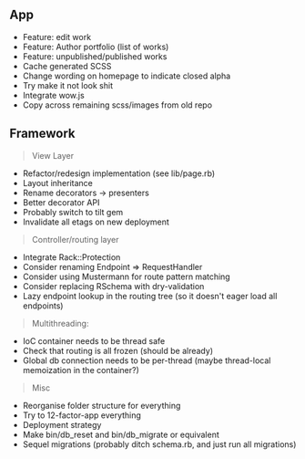 App
---

 - Feature: edit work
 - Feature: Author portfolio (list of works)
 - Feature: unpublished/published works
 - Cache generated SCSS
 - Change wording on homepage to indicate closed alpha
 - Try make it not look shit
 - Integrate wow.js
 - Copy across remaining scss/images from old repo

Framework
---------

 > View Layer
   - Refactor/redesign implementation (see lib/page.rb)
   - Layout inheritance
   - Rename decorators -> presenters
   - Better decorator API
   - Probably switch to tilt gem
   - Invalidate all etags on new deployment

 > Controller/routing layer
   - Integrate Rack::Protection
   - Consider renaming Endpoint => RequestHandler
   - Consider using Mustermann for route pattern matching
   - Consider replacing RSchema with dry-validation
   - Lazy endpoint lookup in the routing tree (so it doesn't eager load all
     endpoints)

 > Multithreading:
   - IoC container needs to be thread safe
   - Check that routing is all frozen (should be already)
   - Global db connection needs to be per-thread (maybe thread-local
     memoization in the container?)

 > Misc
   - Reorganise folder structure for everything
   - Try to 12-factor-app everything
   - Deployment strategy
   - Make bin/db_reset and bin/db_migrate or equivalent
   - Sequel migrations (probably ditch schema.rb, and just run all migrations)

